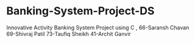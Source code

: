 # Banking-System-Project-DS
Innovative Activity Banking System Project using C , 
66-Saransh Chavan 
69-Shivraj Patil 
73-Taufiq Sheikh
41-Archit Ganvir
